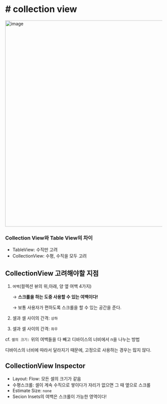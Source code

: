 # # collection view

<img width="660" alt="image" src="https://user-images.githubusercontent.com/53874628/137926011-538f46c2-7bee-4c5e-b077-dac5d2cc209d.png">

### Collection View와 Table View의 차이

- TableView: 수직만 고려
- CollectionView: 수평, 수직을 모두 고려

## CollectionView 고려해야할 지점

1. `여백`(컬렉션 뷰의 위,아래, 양 옆 여백 4가지)
    
    → **스크롤을 하는 도중 사용할 수 있는 여백이다!**
    
    → 보통 사용자가 편하도록 스크롤을 할 수 있는 공간을 준다.
    
2. 셀과 셀 사이의 간격: `상하`
3. 셀과 셀 사이의 간격: `좌우`

cf. `셀의 크기:` 위의 여백들을 다 빼고 디바이스의 너비에서 n을 나누는 방법

디바이스의 너비에 따라서 달라지기 때문에, 고정으로 사용하는 경우는 많지 않다.

## CollectionView Inspector

- Layout: Flow: 모든 셀의 크기가 같음
- 수평스크롤: 셀이 계속 수직으로 쌓이다가 자리가 없으면 그 때 옆으로 스크롤
- Estimate Size: `none`
- Secion Insets의 여백은 스크롤이 가능한 영역이다!
